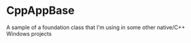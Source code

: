 # CppAppBase
A sample of a foundation class that I'm using in some other native/C++ Windows projects
